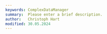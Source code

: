 ```yaml
---
keywords: ComplexDataManager
summary:  Please enter a brief description.
author:   Christoph Hart
modified: 30.05.2024
---
```

